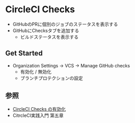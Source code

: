 # CircleCI Checks
- GitHubのPRに個別のジョブのステータスを表示する
- GitHubにChecksタブを追加する
  - ビルドステータスを表示する

## Get Started
- Organization Settings -> VCS -> Manage GitHub checks
  - 有効化 / 無効化
  - ブランチプロテクションの設定

## 参照
- [CircleCI Checks の有効化](https://circleci.com/docs/ja/2.0/enable-checks/)
- CitrcleCI実践入門 第五章
